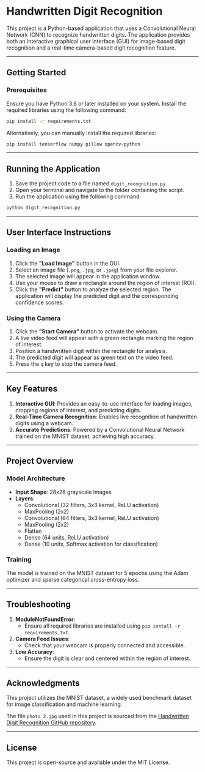 # Handwritten Digit Recognition

This project is a Python-based application that uses a Convolutional Neural Network (CNN) to recognize handwritten digits. The application provides both an interactive graphical user interface (GUI) for image-based digit recognition and a real-time camera-based digit recognition feature.

---

## **Getting Started**

### **Prerequisites**
Ensure you have Python 3.8 or later installed on your system. Install the required libraries using the following command:

```bash
pip install -r requirements.txt
```

Alternatively, you can manually install the required libraries:

```bash
pip install tensorflow numpy pillow opencv-python
```

---

## **Running the Application**

1. Save the project code to a file named `digit_recognition.py`.
2. Open your terminal and navigate to the folder containing the script.
3. Run the application using the following command:

```bash
python digit_recognition.py
```

---

## **User Interface Instructions**

### **Loading an Image**
1. Click the **"Load Image"** button in the GUI.
2. Select an image file (`.png`, `.jpg`, or `.jpeg`) from your file explorer.
3. The selected image will appear in the application window.
4. Use your mouse to draw a rectangle around the region of interest (ROI).
5. Click the **"Predict"** button to analyze the selected region. The application will display the predicted digit and the corresponding confidence scores.

### **Using the Camera**
1. Click the **"Start Camera"** button to activate the webcam.
2. A live video feed will appear with a green rectangle marking the region of interest.
3. Position a handwritten digit within the rectangle for analysis.
4. The predicted digit will appear as green text on the video feed.
5. Press the `q` key to stop the camera feed.

---

## **Key Features**

1. **Interactive GUI**: Provides an easy-to-use interface for loading images, cropping regions of interest, and predicting digits.
2. **Real-Time Camera Recognition**: Enables live recognition of handwritten digits using a webcam.
3. **Accurate Predictions**: Powered by a Convolutional Neural Network trained on the MNIST dataset, achieving high accuracy.

---

## **Project Overview**

### **Model Architecture**
- **Input Shape**: 28x28 grayscale images
- **Layers**:
  - Convolutional (32 filters, 3x3 kernel, ReLU activation)
  - MaxPooling (2x2)
  - Convolutional (64 filters, 3x3 kernel, ReLU activation)
  - MaxPooling (2x2)
  - Flatten
  - Dense (64 units, ReLU activation)
  - Dense (10 units, Softmax activation for classification)

### **Training**
The model is trained on the MNIST dataset for 5 epochs using the Adam optimizer and sparse categorical cross-entropy loss.

---

## **Troubleshooting**

1. **ModuleNotFoundError**:
   - Ensure all required libraries are installed using `pip install -r requirements.txt`.
2. **Camera Feed Issues**:
   - Check that your webcam is properly connected and accessible.
3. **Low Accuracy**:
   - Ensure the digit is clear and centered within the region of interest.

---

## **Acknowledgments**
This project utilizes the MNIST dataset, a widely used benchmark dataset for image classification and machine learning.

The file `photo_2.jpg` used in this project is sourced from the [Handwritten Digit Recognition GitHub repository](https://github.com/ehsanmqn/handwritten-digit-recognition/blob/master/photo_2.jpg).

---

## **License**
This project is open-source and available under the MIT License.
